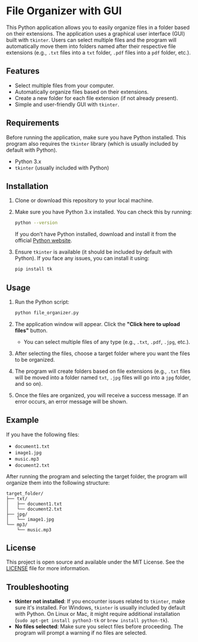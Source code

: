 # File Organizer with GUI

This Python application allows you to easily organize files in a folder based on their extensions. The application uses a graphical user interface (GUI) built with `tkinter`. Users can select multiple files and the program will automatically move them into folders named after their respective file extensions (e.g., `.txt` files into a `txt` folder, `.pdf` files into a `pdf` folder, etc.).

## Features

- Select multiple files from your computer.
- Automatically organize files based on their extensions.
- Create a new folder for each file extension (if not already present).
- Simple and user-friendly GUI with `tkinter`.

## Requirements

Before running the application, make sure you have Python installed. This program also requires the `tkinter` library (which is usually included by default with Python).

- Python 3.x
- `tkinter` (usually included with Python)

## Installation

1. Clone or download this repository to your local machine.
2. Make sure you have Python 3.x installed. You can check this by running:
   ```bash
   python --version
   ```
   If you don’t have Python installed, download and install it from the official [Python website](https://www.python.org/downloads/).

3. Ensure `tkinter` is available (it should be included by default with Python). If you face any issues, you can install it using:
   ```bash
   pip install tk
   ```

## Usage

1. Run the Python script:
   ```bash
   python file_organizer.py
   ```

2. The application window will appear. Click the **"Click here to upload files"** button.
   - You can select multiple files of any type (e.g., `.txt`, `.pdf`, `.jpg`, etc.).
   
3. After selecting the files, choose a target folder where you want the files to be organized.
   
4. The program will create folders based on file extensions (e.g., `.txt` files will be moved into a folder named `txt`, `.jpg` files will go into a `jpg` folder, and so on).

5. Once the files are organized, you will receive a success message. If an error occurs, an error message will be shown.

## Example

If you have the following files:
- `document1.txt`
- `image1.jpg`
- `music.mp3`
- `document2.txt`

After running the program and selecting the target folder, the program will organize them into the following structure:
```
target_folder/
├── txt/
│   ├── document1.txt
│   └── document2.txt
├── jpg/
│   └── image1.jpg
└── mp3/
    └── music.mp3
```

## License

This project is open source and available under the MIT License. See the [LICENSE](LICENSE) file for more information.

## Troubleshooting

- **tkinter not installed**: If you encounter issues related to `tkinter`, make sure it's installed. For Windows, `tkinter` is usually included by default with Python. On Linux or Mac, it might require additional installation (`sudo apt-get install python3-tk` or `brew install python-tk`).
- **No files selected**: Make sure you select files before proceeding. The program will prompt a warning if no files are selected.
